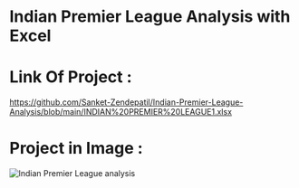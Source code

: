 # Indian Premier League Analysis with Excel

# Link Of Project :
https://github.com/Sanket-Zendepatil/Indian-Premier-League-Analysis/blob/main/INDIAN%20PREMIER%20LEAGUE1.xlsx

# Project in Image :
![Indian Premier League analysis](https://github.com/user-attachments/assets/ea709899-5bb8-45d6-bf85-70401dbc499f)
